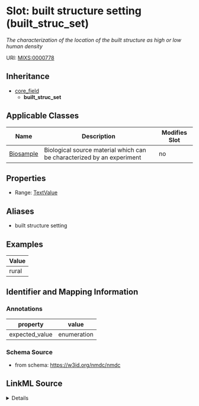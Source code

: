 # Slot: built structure setting (built_struc_set)


_The characterization of the location of the built structure as high or low human density_



URI: [MIXS:0000778](https://w3id.org/mixs/0000778)




## Inheritance

* [core_field](core_field.md)
    * **built_struc_set**





## Applicable Classes

| Name | Description | Modifies Slot |
| --- | --- | --- |
[Biosample](Biosample.md) | Biological source material which can be characterized by an experiment |  no  |







## Properties

* Range: [TextValue](TextValue.md)



## Aliases


* built structure setting




## Examples

| Value |
| --- |
| rural |

## Identifier and Mapping Information





### Annotations

| property | value |
| --- | --- |
| expected_value | enumeration || occurrence | 1 |



### Schema Source


* from schema: https://w3id.org/nmdc/nmdc




## LinkML Source

<details>
```yaml
name: built_struc_set
annotations:
  expected_value:
    tag: expected_value
    value: enumeration
  occurrence:
    tag: occurrence
    value: '1'
description: The characterization of the location of the built structure as high or
  low human density
title: built structure setting
examples:
- value: rural
from_schema: https://w3id.org/nmdc/nmdc
aliases:
- built structure setting
rank: 1000
is_a: core field
string_serialization: '[urban|rural]'
slot_uri: MIXS:0000778
multivalued: false
alias: built_struc_set
domain_of:
- Biosample
range: TextValue

```
</details>